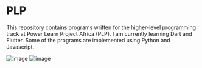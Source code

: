 # PLP
This repository contains programs written for the higher-level programming track at Power Learn Project Africa (PLP). I am currently learning Dart and Flutter. Some of the programs are implemented using Python and Javascript.

![image](https://github.com/RichardMiruka/PLP/assets/105627752/fc53c461-9734-435f-a93e-bad10195e861) ![image](https://github.com/RichardMiruka/PLP/assets/105627752/e0347259-f7f2-4c27-be97-81698d0c8efe)

